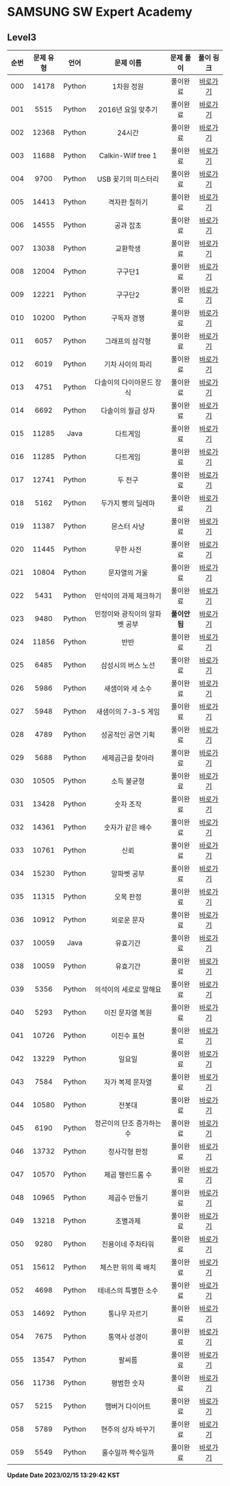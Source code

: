 # SAMSUNG SW Expert Academy

## Level3

| 순번 | 문제 유형 | 언어 | 문제 이름 | 문제 풀이 | 풀이 링크 |
| :--: |:--: |:--: |:--: |:--: |:--: |
|000|14178|Python|1차원 정원|풀이완료|[바로가기](https://github.com/westreed/ProgrammersAlgorithm/blob/main/SAMSUNG_SW_Expert_Academy/Level3/1%EC%B0%A8%EC%9B%90%20%EC%A0%95%EC%9B%90.py)|
|001|5515|Python|2016년 요일 맞추기|풀이완료|[바로가기](https://github.com/westreed/ProgrammersAlgorithm/blob/main/SAMSUNG_SW_Expert_Academy/Level3/2016%EB%85%84%20%EC%9A%94%EC%9D%BC%20%EB%A7%9E%EC%B6%94%EA%B8%B0.py)|
|002|12368|Python|24시간|풀이완료|[바로가기](https://github.com/westreed/ProgrammersAlgorithm/blob/main/SAMSUNG_SW_Expert_Academy/Level3/24%EC%8B%9C%EA%B0%84.py)|
|003|11688|Python|Calkin-Wilf tree 1|풀이완료|[바로가기](https://github.com/westreed/ProgrammersAlgorithm/blob/main/SAMSUNG_SW_Expert_Academy/Level3/Calkin-Wilf%20tree%201.py)|
|004|9700|Python|USB 꽂기의 미스터리|풀이완료|[바로가기](https://github.com/westreed/ProgrammersAlgorithm/blob/main/SAMSUNG_SW_Expert_Academy/Level3/USB%20%EA%BD%82%EA%B8%B0%EC%9D%98%20%EB%AF%B8%EC%8A%A4%ED%84%B0%EB%A6%AC.py)|
|005|14413|Python|격자판 칠하기|풀이완료|[바로가기](https://github.com/westreed/ProgrammersAlgorithm/blob/main/SAMSUNG_SW_Expert_Academy/Level3/%EA%B2%A9%EC%9E%90%ED%8C%90%20%EC%B9%A0%ED%95%98%EA%B8%B0.py)|
|006|14555|Python|공과 잡초|풀이완료|[바로가기](https://github.com/westreed/ProgrammersAlgorithm/blob/main/SAMSUNG_SW_Expert_Academy/Level3/%EA%B3%B5%EA%B3%BC%20%EC%9E%A1%EC%B4%88.py)|
|007|13038|Python|교환학생|풀이완료|[바로가기](https://github.com/westreed/ProgrammersAlgorithm/blob/main/SAMSUNG_SW_Expert_Academy/Level3/%EA%B5%90%ED%99%98%ED%95%99%EC%83%9D.py)|
|008|12004|Python|구구단1|풀이완료|[바로가기](https://github.com/westreed/ProgrammersAlgorithm/blob/main/SAMSUNG_SW_Expert_Academy/Level3/%EA%B5%AC%EA%B5%AC%EB%8B%A81.py)|
|009|12221|Python|구구단2|풀이완료|[바로가기](https://github.com/westreed/ProgrammersAlgorithm/blob/main/SAMSUNG_SW_Expert_Academy/Level3/%EA%B5%AC%EA%B5%AC%EB%8B%A82.py)|
|010|10200|Python|구독자 경쟁|풀이완료|[바로가기](https://github.com/westreed/ProgrammersAlgorithm/blob/main/SAMSUNG_SW_Expert_Academy/Level3/%EA%B5%AC%EB%8F%85%EC%9E%90%20%EA%B2%BD%EC%9F%81.py)|
|011|6057|Python|그래프의 삼각형|풀이완료|[바로가기](https://github.com/westreed/ProgrammersAlgorithm/blob/main/SAMSUNG_SW_Expert_Academy/Level3/%EA%B7%B8%EB%9E%98%ED%94%84%EC%9D%98%20%EC%82%BC%EA%B0%81%ED%98%95.py)|
|012|6019|Python|기차 사이의 파리|풀이완료|[바로가기](https://github.com/westreed/ProgrammersAlgorithm/blob/main/SAMSUNG_SW_Expert_Academy/Level3/%EA%B8%B0%EC%B0%A8%20%EC%82%AC%EC%9D%B4%EC%9D%98%20%ED%8C%8C%EB%A6%AC.py)|
|013|4751|Python|다솔이의 다이아몬드 장식|풀이완료|[바로가기](https://github.com/westreed/ProgrammersAlgorithm/blob/main/SAMSUNG_SW_Expert_Academy/Level3/%EB%8B%A4%EC%86%94%EC%9D%B4%EC%9D%98%20%EB%8B%A4%EC%9D%B4%EC%95%84%EB%AA%AC%EB%93%9C%20%EC%9E%A5%EC%8B%9D.py)|
|014|6692|Python|다솔이의 월급 상자|풀이완료|[바로가기](https://github.com/westreed/ProgrammersAlgorithm/blob/main/SAMSUNG_SW_Expert_Academy/Level3/%EB%8B%A4%EC%86%94%EC%9D%B4%EC%9D%98%20%EC%9B%94%EA%B8%89%20%EC%83%81%EC%9E%90.py)|
|015|11285|Java|다트게임|풀이완료|[바로가기](https://github.com/westreed/ProgrammersAlgorithm/blob/main/SAMSUNG_SW_Expert_Academy/Level3/%EB%8B%A4%ED%8A%B8%EA%B2%8C%EC%9E%84.java)|
|016|11285|Python|다트게임|풀이완료|[바로가기](https://github.com/westreed/ProgrammersAlgorithm/blob/main/SAMSUNG_SW_Expert_Academy/Level3/%EB%8B%A4%ED%8A%B8%EA%B2%8C%EC%9E%84.py)|
|017|12741|Python|두 전구|풀이완료|[바로가기](https://github.com/westreed/ProgrammersAlgorithm/blob/main/SAMSUNG_SW_Expert_Academy/Level3/%EB%91%90%20%EC%A0%84%EA%B5%AC.py)|
|018|5162|Python|두가지 빵의 딜레마|풀이완료|[바로가기](https://github.com/westreed/ProgrammersAlgorithm/blob/main/SAMSUNG_SW_Expert_Academy/Level3/%EB%91%90%EA%B0%80%EC%A7%80%20%EB%B9%B5%EC%9D%98%20%EB%94%9C%EB%A0%88%EB%A7%88.py)|
|019|11387|Python|몬스터 사냥|풀이완료|[바로가기](https://github.com/westreed/ProgrammersAlgorithm/blob/main/SAMSUNG_SW_Expert_Academy/Level3/%EB%AA%AC%EC%8A%A4%ED%84%B0%20%EC%82%AC%EB%83%A5.py)|
|020|11445|Python|무한 사전|풀이완료|[바로가기](https://github.com/westreed/ProgrammersAlgorithm/blob/main/SAMSUNG_SW_Expert_Academy/Level3/%EB%AC%B4%ED%95%9C%20%EC%82%AC%EC%A0%84.py)|
|021|10804|Python|문자열의 거울|풀이완료|[바로가기](https://github.com/westreed/ProgrammersAlgorithm/blob/main/SAMSUNG_SW_Expert_Academy/Level3/%EB%AC%B8%EC%9E%90%EC%97%B4%EC%9D%98%20%EA%B1%B0%EC%9A%B8.py)|
|022|5431|Python|민석이의 과제 체크하기|풀이완료|[바로가기](https://github.com/westreed/ProgrammersAlgorithm/blob/main/SAMSUNG_SW_Expert_Academy/Level3/%EB%AF%BC%EC%84%9D%EC%9D%B4%EC%9D%98%20%EA%B3%BC%EC%A0%9C%20%EC%B2%B4%ED%81%AC%ED%95%98%EA%B8%B0.py)|
|023|9480|Python|민정이와 광직이의 알파벳 공부|**풀이안됨**|[바로가기](https://github.com/westreed/ProgrammersAlgorithm/blob/main/SAMSUNG_SW_Expert_Academy/Level3/%EB%AF%BC%EC%A0%95%EC%9D%B4%EC%99%80%20%EA%B4%91%EC%A7%81%EC%9D%B4%EC%9D%98%20%EC%95%8C%ED%8C%8C%EB%B2%B3%20%EA%B3%B5%EB%B6%80%20X.py)|
|024|11856|Python|반반|풀이완료|[바로가기](https://github.com/westreed/ProgrammersAlgorithm/blob/main/SAMSUNG_SW_Expert_Academy/Level3/%EB%B0%98%EB%B0%98.py)|
|025|6485|Python|삼성시의 버스 노선|풀이완료|[바로가기](https://github.com/westreed/ProgrammersAlgorithm/blob/main/SAMSUNG_SW_Expert_Academy/Level3/%EC%82%BC%EC%84%B1%EC%8B%9C%EC%9D%98%20%EB%B2%84%EC%8A%A4%20%EB%85%B8%EC%84%A0.py)|
|026|5986|Python|새샘이와 세 소수|풀이완료|[바로가기](https://github.com/westreed/ProgrammersAlgorithm/blob/main/SAMSUNG_SW_Expert_Academy/Level3/%EC%83%88%EC%83%98%EC%9D%B4%EC%99%80%20%EC%84%B8%20%EC%86%8C%EC%88%98.py)|
|027|5948|Python|새샘이의 7-3-5 게임|풀이완료|[바로가기](https://github.com/westreed/ProgrammersAlgorithm/blob/main/SAMSUNG_SW_Expert_Academy/Level3/%EC%83%88%EC%83%98%EC%9D%B4%EC%9D%98%207-3-5%20%EA%B2%8C%EC%9E%84.py)|
|028|4789|Python|성공적인 공연 기획|풀이완료|[바로가기](https://github.com/westreed/ProgrammersAlgorithm/blob/main/SAMSUNG_SW_Expert_Academy/Level3/%EC%84%B1%EA%B3%B5%EC%A0%81%EC%9D%B8%20%EA%B3%B5%EC%97%B0%20%EA%B8%B0%ED%9A%8D.py)|
|029|5688|Python|세제곱근을 찾아라|풀이완료|[바로가기](https://github.com/westreed/ProgrammersAlgorithm/blob/main/SAMSUNG_SW_Expert_Academy/Level3/%EC%84%B8%EC%A0%9C%EA%B3%B1%EA%B7%BC%EC%9D%84%20%EC%B0%BE%EC%95%84%EB%9D%BC.py)|
|030|10505|Python|소득 불균형|풀이완료|[바로가기](https://github.com/westreed/ProgrammersAlgorithm/blob/main/SAMSUNG_SW_Expert_Academy/Level3/%EC%86%8C%EB%93%9D%20%EB%B6%88%EA%B7%A0%ED%98%95.py)|
|031|13428|Python|숫자 조작|풀이완료|[바로가기](https://github.com/westreed/ProgrammersAlgorithm/blob/main/SAMSUNG_SW_Expert_Academy/Level3/%EC%88%AB%EC%9E%90%20%EC%A1%B0%EC%9E%91.py)|
|032|14361|Python|숫자가 같은 배수|풀이완료|[바로가기](https://github.com/westreed/ProgrammersAlgorithm/blob/main/SAMSUNG_SW_Expert_Academy/Level3/%EC%88%AB%EC%9E%90%EA%B0%80%20%EA%B0%99%EC%9D%80%20%EB%B0%B0%EC%88%98.py)|
|033|10761|Python|신뢰|풀이완료|[바로가기](https://github.com/westreed/ProgrammersAlgorithm/blob/main/SAMSUNG_SW_Expert_Academy/Level3/%EC%8B%A0%EB%A2%B0.py)|
|034|15230|Python|알파벳 공부|풀이완료|[바로가기](https://github.com/westreed/ProgrammersAlgorithm/blob/main/SAMSUNG_SW_Expert_Academy/Level3/%EC%95%8C%ED%8C%8C%EB%B2%B3%20%EA%B3%B5%EB%B6%80.py)|
|035|11315|Python|오목 판정|풀이완료|[바로가기](https://github.com/westreed/ProgrammersAlgorithm/blob/main/SAMSUNG_SW_Expert_Academy/Level3/%EC%98%A4%EB%AA%A9%20%ED%8C%90%EC%A0%95.py)|
|036|10912|Python|외로운 문자|풀이완료|[바로가기](https://github.com/westreed/ProgrammersAlgorithm/blob/main/SAMSUNG_SW_Expert_Academy/Level3/%EC%99%B8%EB%A1%9C%EC%9A%B4%20%EB%AC%B8%EC%9E%90.py)|
|037|10059|Java|유효기간|풀이완료|[바로가기](https://github.com/westreed/ProgrammersAlgorithm/blob/main/SAMSUNG_SW_Expert_Academy/Level3/%EC%9C%A0%ED%9A%A8%EA%B8%B0%EA%B0%84.java)|
|038|10059|Python|유효기간|풀이완료|[바로가기](https://github.com/westreed/ProgrammersAlgorithm/blob/main/SAMSUNG_SW_Expert_Academy/Level3/%EC%9C%A0%ED%9A%A8%EA%B8%B0%EA%B0%84.py)|
|039|5356|Python|의석이의 세로로 말해요|풀이완료|[바로가기](https://github.com/westreed/ProgrammersAlgorithm/blob/main/SAMSUNG_SW_Expert_Academy/Level3/%EC%9D%98%EC%84%9D%EC%9D%B4%EC%9D%98%20%EC%84%B8%EB%A1%9C%EB%A1%9C%20%EB%A7%90%ED%95%B4%EC%9A%94.py)|
|040|5293|Python|이진 문자열 복원|풀이완료|[바로가기](https://github.com/westreed/ProgrammersAlgorithm/blob/main/SAMSUNG_SW_Expert_Academy/Level3/%EC%9D%B4%EC%A7%84%20%EB%AC%B8%EC%9E%90%EC%97%B4%20%EB%B3%B5%EC%9B%90.py)|
|041|10726|Python|이진수 표현|풀이완료|[바로가기](https://github.com/westreed/ProgrammersAlgorithm/blob/main/SAMSUNG_SW_Expert_Academy/Level3/%EC%9D%B4%EC%A7%84%EC%88%98%20%ED%91%9C%ED%98%84.py)|
|042|13229|Python|일요일|풀이완료|[바로가기](https://github.com/westreed/ProgrammersAlgorithm/blob/main/SAMSUNG_SW_Expert_Academy/Level3/%EC%9D%BC%EC%9A%94%EC%9D%BC.py)|
|043|7584|Python|자가 복제 문자열|풀이완료|[바로가기](https://github.com/westreed/ProgrammersAlgorithm/blob/main/SAMSUNG_SW_Expert_Academy/Level3/%EC%9E%90%EA%B0%80%20%EB%B3%B5%EC%A0%9C%20%EB%AC%B8%EC%9E%90%EC%97%B4.py)|
|044|10580|Python|전봇대|풀이완료|[바로가기](https://github.com/westreed/ProgrammersAlgorithm/blob/main/SAMSUNG_SW_Expert_Academy/Level3/%EC%A0%84%EB%B4%87%EB%8C%80.py)|
|045|6190|Python|정곤이의 단조 증가하는 수|풀이완료|[바로가기](https://github.com/westreed/ProgrammersAlgorithm/blob/main/SAMSUNG_SW_Expert_Academy/Level3/%EC%A0%95%EA%B3%A4%EC%9D%B4%EC%9D%98%20%EB%8B%A8%EC%A1%B0%20%EC%A6%9D%EA%B0%80%ED%95%98%EB%8A%94%20%EC%88%98.py)|
|046|13732|Python|정사각형 판정|풀이완료|[바로가기](https://github.com/westreed/ProgrammersAlgorithm/blob/main/SAMSUNG_SW_Expert_Academy/Level3/%EC%A0%95%EC%82%AC%EA%B0%81%ED%98%95%20%ED%8C%90%EC%A0%95.py)|
|047|10570|Python|제곱 팰린드롬 수|풀이완료|[바로가기](https://github.com/westreed/ProgrammersAlgorithm/blob/main/SAMSUNG_SW_Expert_Academy/Level3/%EC%A0%9C%EA%B3%B1%20%ED%8C%B0%EB%A6%B0%EB%93%9C%EB%A1%AC%20%EC%88%98.py)|
|048|10965|Python|제곱수 만들기|풀이완료|[바로가기](https://github.com/westreed/ProgrammersAlgorithm/blob/main/SAMSUNG_SW_Expert_Academy/Level3/%EC%A0%9C%EA%B3%B1%EC%88%98%20%EB%A7%8C%EB%93%A4%EA%B8%B0.py)|
|049|13218|Python|조별과제|풀이완료|[바로가기](https://github.com/westreed/ProgrammersAlgorithm/blob/main/SAMSUNG_SW_Expert_Academy/Level3/%EC%A1%B0%EB%B3%84%EA%B3%BC%EC%A0%9C.py)|
|050|9280|Python|진용이네 주차타워|풀이완료|[바로가기](https://github.com/westreed/ProgrammersAlgorithm/blob/main/SAMSUNG_SW_Expert_Academy/Level3/%EC%A7%84%EC%9A%A9%EC%9D%B4%EB%84%A4%20%EC%A3%BC%EC%B0%A8%ED%83%80%EC%9B%8C.py)|
|051|15612|Python|체스판 위의 룩 배치|풀이완료|[바로가기](https://github.com/westreed/ProgrammersAlgorithm/blob/main/SAMSUNG_SW_Expert_Academy/Level3/%EC%B2%B4%EC%8A%A4%ED%8C%90%20%EC%9C%84%EC%9D%98%20%EB%A3%A9%20%EB%B0%B0%EC%B9%98.py)|
|052|4698|Python|테네스의 특별한 소수|풀이완료|[바로가기](https://github.com/westreed/ProgrammersAlgorithm/blob/main/SAMSUNG_SW_Expert_Academy/Level3/%ED%85%8C%EB%84%A4%EC%8A%A4%EC%9D%98%20%ED%8A%B9%EB%B3%84%ED%95%9C%20%EC%86%8C%EC%88%98.py)|
|053|14692|Python|통나무 자르기|풀이완료|[바로가기](https://github.com/westreed/ProgrammersAlgorithm/blob/main/SAMSUNG_SW_Expert_Academy/Level3/%ED%86%B5%EB%82%98%EB%AC%B4%20%EC%9E%90%EB%A5%B4%EA%B8%B0.py)|
|054|7675|Python|통역사 성경이|풀이완료|[바로가기](https://github.com/westreed/ProgrammersAlgorithm/blob/main/SAMSUNG_SW_Expert_Academy/Level3/%ED%86%B5%EC%97%AD%EC%82%AC%20%EC%84%B1%EA%B2%BD%EC%9D%B4.py)|
|055|13547|Python|팔씨름|풀이완료|[바로가기](https://github.com/westreed/ProgrammersAlgorithm/blob/main/SAMSUNG_SW_Expert_Academy/Level3/%ED%8C%94%EC%94%A8%EB%A6%84.py)|
|056|11736|Python|평범한 숫자|풀이완료|[바로가기](https://github.com/westreed/ProgrammersAlgorithm/blob/main/SAMSUNG_SW_Expert_Academy/Level3/%ED%8F%89%EB%B2%94%ED%95%9C%20%EC%88%AB%EC%9E%90.py)|
|057|5215|Python|햄버거 다이어트|풀이완료|[바로가기](https://github.com/westreed/ProgrammersAlgorithm/blob/main/SAMSUNG_SW_Expert_Academy/Level3/%ED%96%84%EB%B2%84%EA%B1%B0%20%EB%8B%A4%EC%9D%B4%EC%96%B4%ED%8A%B8.py)|
|058|5789|Python|현주의 상자 바꾸기|풀이완료|[바로가기](https://github.com/westreed/ProgrammersAlgorithm/blob/main/SAMSUNG_SW_Expert_Academy/Level3/%ED%98%84%EC%A3%BC%EC%9D%98%20%EC%83%81%EC%9E%90%20%EB%B0%94%EA%BE%B8%EA%B8%B0.py)|
|059|5549|Python|홀수일까 짝수일까|풀이완료|[바로가기](https://github.com/westreed/ProgrammersAlgorithm/blob/main/SAMSUNG_SW_Expert_Academy/Level3/%ED%99%80%EC%88%98%EC%9D%BC%EA%B9%8C%20%EC%A7%9D%EC%88%98%EC%9D%BC%EA%B9%8C.py)|


**Update Date 2023/02/15 13:29:42 KST**